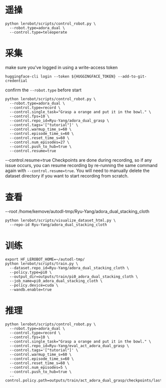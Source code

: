 # 遥操

```
python lerobot/scripts/control_robot.py \
  --robot.type=adora_dual \
  --control.type=teleoperate
```

# 采集


make sure you've logged in using a write-access token


```
huggingface-cli login --token ${HUGGINGFACE_TOKEN} --add-to-git-credential
```

confirm the `--robot.type` before start

```
python lerobot/scripts/control_robot.py \
  --robot.type=adora_dual \
  --control.type=record \
  --control.single_task="Grasp a orange and put it in the bowl." \
  --control.fps=10 \
  --control.repo_id=Ryu-Yang/adora_dual_grasp \
  --control.tags='["tutorial"]' \
  --control.warmup_time_s=60 \
  --control.episode_time_s=60 \
  --control.reset_time_s=60 \
  --control.num_episodes=27 \
  --control.push_to_hub=true \
  --control.resume=true

```
  --control.resume=true
Checkpoints are done during recording, so if any issue occurs, you can resume recording by re-running the same command again with `--control.resume=true`. You will need to manually delete the dataset directory if you want to start recording from scratch.

# 查看

  --root /home/kemove/autodl-tmp/Ryu-Yang/adora_dual_stacking_cloth
```
python lerobot/scripts/visualize_dataset_html.py \
  --repo-id Ryu-Yang/adora_dual_stacking_cloth
```

# 训练

```\
export HF_LEROBOT_HOME=~/autodl-tmp/
python lerobot/scripts/train.py \
  --dataset.repo_id=Ryu-Yang/adora_dual_stacking_cloth \
  --policy.type=pi0 \
  --output_dir=outputs/train/pi0_adora_dual_stacking_cloth \
  --job_name=pi0_adora_dual_stacking_cloth \
  --policy.device=cuda \
  --wandb.enable=true
```

# 推理
```
python lerobot/scripts/control_robot.py \
  --robot.type=adora_dual \
  --control.type=record \
  --control.fps=10 \
  --control.single_task="Grasp a orange and put it in the bowl." \
  --control.repo_id=Ryu-Yang/eval_act_adora_dual_grasp \
  --control.tags='["tutorial"]' \
  --control.warmup_time_s=60 \
  --control.episode_time_s=60 \
  --control.reset_time_s=60 \
  --control.num_episodes=5 \
  --control.push_to_hub=true \
  --control.policy.path=outputs/train/act_adora_dual_grasp/checkpoints/last/pretrained_model
```
